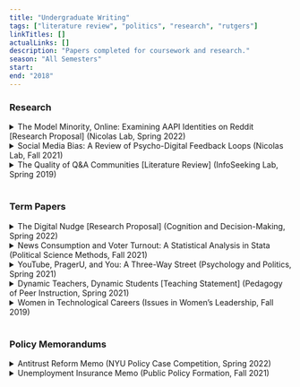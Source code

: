 ```yaml
---
title: "Undergraduate Writing"
tags: ["literature review", "politics", "research", "rutgers"]
linkTitles: []
actualLinks: []
description: "Papers completed for coursework and research."
season: "All Semesters"
start:
end: "2018"
---
```


### Research

<details>
  <summary>The Model Minority, Online: Examining AAPI Identities on Reddit [Research Proposal] (Nicolas Lab, Spring 2022)</summary>

<br>In spite of America’s growing diversity, there is a lack of research considering relations between non-White minority groups. Notably, there are comparatively fewer works exploring Asian American people, who, in particular, hold a distinctive place in the social hierarchy in which they can realize their own identity in a way that either embraces or rejects Whiteness and consequently impacts other racial minorities with less privilege. Meanwhile, in digital environments, racialized communities thrive. Asian American people have taken to Reddit to explore their identities, and in the midst of social movements like Black Lives Matter, the question arises: how do AAPI people constructing their identities perceive people of other races? Racial identity theory informs how people perceive themselves and others through race, as well as how they behave in their ingroups. Intergroup contact lies adjacent to it, providing a framework to analyze interactions between groups. Through these lenses, one can perform a thematic content analysis on moderated discourse in notable AAPI subreddits on Reddit to explore the perceptions of other races from an AAPI perspective and how they may have changed over time. Completion of this study can result in enormous benefits to the digital activist space by informing Reddit moderators of strengths and weaknesses in their practices, creating a more structural understanding of online communities, identifying which aspects of discrimination are most salient, and more.

</details>

<details>
  <summary>Social Media Bias: A Review of Psycho-Digital Feedback Loops (Nicolas Lab, Fall 2021)</summary>

<br>People have always consumed media in selective and partisan ways. As social media become dominant forms of news and entertainment, users introduce personal biases to the platforms they use, and platforms respond by amplifying those biases. Recommendation systems established for commercial gain aim to increase engagement and consequently create feedback loops of bias through individual and collaborative personalization that affects digital communities on both local and global scales. Literature reveals that social media algorithms create filter bubbles, homogenize groups, and prioritize popular opinions over minority ones, thereby increasing the strengths of pre-existing beliefs, polarization, ingroup loyalty, and misrepresentation. A related, albeit weaker, consequence of social media influence manifests in the backlash effect, in which fact-checkers have counterproductive consequences and have further impacts on civic engagement. Despite dire implications, researchers demonstrate that various factors can mitigate the effect of bias and, and they work toward developing systems geared toward fairness and diversity to alleviate sociopolitical strife.

</details>

<details>
  <summary>The Quality of Q&A Communities [Literature Review] (InfoSeeking Lab, Spring 2019)</summary>

<br>In recent years, online Q&A services have grown in popularity. By posing and answering questions, users have created whole communities based around information exchange. Researchers seek to understand these communities and must consider the problems users face, as well as the factors involved in a successful search for information. A literature search was conducted to assess the different approaches to improve community Q&A platforms. Three publications were selected for the review. They examine datasets from popular sites to study various factors. The methodologies implemented in the studies primarily feature predictive frameworks and mixed-method analysis. All three studies achieved conclusive results and thus greater understandings of community Q&A services and how to enhance them.

</details>

#

### Term Papers

<details>
  <summary>The Digital Nudge [Research Proposal] (Cognition and Decision-Making, Spring 2022)</summary>

<br>A branch of Richard Thaler and Cass Sunstein’s “nudge theory” considers dark patterns, which are digital features “crafted to trick its users into doing things that are not in their best interests” (Özdemir, 2020). While different in intention and ethics, traditional nudges and dark patterns are similar in the cognitive functions they activate. This research proposal will consider the question: does awareness of a dark pattern lessen its effect? The study will consider a range of dark patterns (bait-and-switch, misdirection, trick questions, etc.) and modalities (mobile and desktop devices) to investigate the ways in which awareness of a pattern differs depending on the pattern, as well as how this form of digital nudging compares to traditional nudging.

Digital forms of nudging are not novel, and in the twenty-first century, choice architectures that exist within technology are increasingly relevant. While more benevolent forms of nudging may involve “e-mail, SMS, push notifications, mobile apps, social media, gamification, e-commerce, e-government, location services” (Özdemir, 2020), social media platforms, with business models that rely on user engagement, implement mechanisms to increase activity, user interaction, and overall consumption, even at the expense of user welfare (Chaney et. al, 2018). Thus, it is important to further research dark patterns to better understand their manipulative strategies, detriments to human choice, and ethical implications. In doing so, we can begin to consider alternative platform models that preserve user autonomy, encourage transparency, as well as protect larger establishments of justice and democracy. The hope is that this study could provide insights into the similarities and differences between dark patterns and traditional nudges and determine whether disclosure of a dark pattern is an effective mitigation strategy.

</details>

<details>
  <summary>News Consumption and Voter Turnout: A Statistical Analysis in Stata (Political Science Methods, Fall 2021)</summary>

<br>Few things are as elusive as a person’s decision to vote. Civic engagement is arguably one of the most important aspects of American democracy, as those in office only derive power from the people they represent. In modern times, the polarized state of the country has driven experts to toil over voter turnout, its causes, and its complexities. Within this discipline, several obstacles lie in the way: dishonest people being counted in polls, voter suppression, accessibility, general human fickleness. Regardless, by studying this topic, researchers can gauge what compels a person to vote and subsequently encourage political participation.

One topic of concern is that of the voter profile — which individuals are more likely to vote, and why? There are a variety of factors that people recognize as crucial factors, such as age, gender, and education levels. Nevertheless, behavior also plays a significant role. For example, people all over America consume various amounts of news, and through social media, television, newspaper, and more, people learn about the political, social, and economic states of the country. The accessibility, framing, and agenda-setting aspects of the news can raise awareness and evoke emotion, and can have a potential impact on a person’s decision to vote. This background begs the question: to what extent does news consumption affect voter turnout?

</details>

<details>
  <summary>YouTube, PragerU, and You: A Three-Way Street (Psychology and Politics, Spring 2021)</summary>

<br>The Internet landscape is vast, diverse, and bold – a breeding ground of community as much as one of controversy. People share beliefs freely, and from them, build whole populations centered around particular causes. Prager University (colloquially known as PragerU) is a non-profit that prides itself in its creative analysis and promotion of American values. Infamous for its work, the organization looks through the lenses of conservatism and offers judgements that many regard as offensive, manipulative, or outright incorrect. Although one may respect and admire its forthright contributions to the marketplace of ideas, the effects of PragerU’s content are worrisome. When one considers how a volatile audience may react to biased representations of politics, philosophy, and economics, it is reasonable to believe that even simple ideas have claws and can use them to oppress. Through its use of the YouTube medium, its choice of source, and its storytelling methods, PragerU inspires its viewers to adopt ideologies with dangerous implications that pave the way to bigotry and ignorance. Nevertheless, despite the online power the organization holds, one can learn to become less susceptible to misinformation and come away wiser.

</details>

<details>
  <summary>Dynamic Teachers, Dynamic Students [Teaching Statement] (Pedagogy of Peer Instruction, Spring 2021)</summary>

<br>You can place a student in a classroom, you can ask them to learn. Although an instructor may have the best intentions while teaching, who is to guarantee that information will settle in the student’s memory in meaningful, long-term ways? After all, countless factors impede one’s ability to learn, such as pre-existing learning habits, a lack of adequate support, and an inability to motivate oneself. With so many forces potentially working against the student, it is not enough for an instructor to want to convey ideas effectively. Instead, they must take actionable measures to mitigate the effects of these forces and promote productive forms of learning. Specifically, when instructors establish comfortable learning environments, they foster successful classrooms that demand dynamism and flexibility from themselves and inspire it in students. Through this technique diversification, students can take control of their futures as stronger thinkers and learners.

</details>

<details>
  <summary>Women in Technological Careers (Issues in Women’s Leadership, Fall 2019)</summary>

<br>In this day and age, people are becoming more and more reliant on technology. In all parts of society, we see developments in artificial development, big data, personal devices, and more, and naturally, technical fields of study have seen dramatic increases in popularity. Millions of people wish to pursue careers in computer science, information technology, and related disciplines. Often times, they will pursue one of two post-graduation tracks: graduate school, in which they seek higher education, or industry, in which they seek to become an employee of a company. In this paper, I will dissect and assess the two tracks through women-oriented lenses, given that this minority group in particular has unique experiences navigating the culture that saturates the technology field.

</details>

#

### Policy Memorandums

<details>
  <summary>Antitrust Reform Memo (NYU Policy Case Competition, Spring 2022)</summary>

<br>Currently, US antitrust regulation favors affordability and consumer accessibility above all else, thereby creating unfavorable conditions for Big Tech to exploit. Their true product is user data, which they collect for free and sell to other firms for profit. According to Credit Suisse, the number of companies listed on U.S stock exchanges has decreased from 7,322 to 3,671 in the last 20 years. Despite the massive increase in consolidations, the Department of Justice (DOJ) and the Federal Trade Commission (FTC), responded to the OECD’s concerns by stating that they find the claims of increased concentration unsupported by the data for meaningful markets. To reinvigorate the impact of antitrust laws and address the manipulation of user data, we propose the following three-step policy approach:

1. The FTC should deprioritize the use of the consumer welfare standard in the identification of monopolistic power.
2. Congress should give users control over the collection of their data and levy a tax on businesses that save and sell it.
3. To lower barriers to entry, the FTC should provide public resources to start-up firms.

</details>

<details>
  <summary>Unemployment Insurance Memo (Public Policy Formation, Fall 2021)</summary>

<br>At the cusp of the Great Depression, President Franklin D. Roosevelt signed the Social Security Bill and established some of modern America’s most important social programs. Of these initiatives, unemployment insurance aimed to safeguard against economic decline and assist individuals suffering from the uncertainty and restrictions of unemployment. Through its federal-state system, the U.S. Department of Labor left the states to fund the program, define their own eligibility requirements and benefits, and administer compensation.

After decades of maintaining a largely unchanged system, the New Jersey Department of Labor was ill-prepared for the waves of unemployment that accompanied the COVID-19 pandemic, and long-standing flaws in the program’s design presented themselves. The outdated unemployment insurance system fails to adequately support the true population of unemployed individuals and incentivize employers to pay into it. The state should implement an expanded, partially privatized system with a more robust online infrastructure.

</details>
